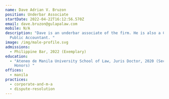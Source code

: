 ```yaml
---
name: Dave Adrian V. Bruzon
position: Underbar Associate
startDate: 2022-04-22T16:12:56.570Z
email: dave.bruzon@gulapalaw.com
mobile: N/A
description: "Dave is an underbar associate of the firm. He is also a Certified
  Public Accountant. "
image: /img/male-profile.svg
admissions:
  - Philippine Bar, 2022 (Exemplary)
education:
  - "Ateneo de Manila University School of Law, Juris Doctor, 2020 (Second
    Honors) "
offices:
  - manila
practices:
  - corporate-and-m-a
  - dispute-resolution
---
```

